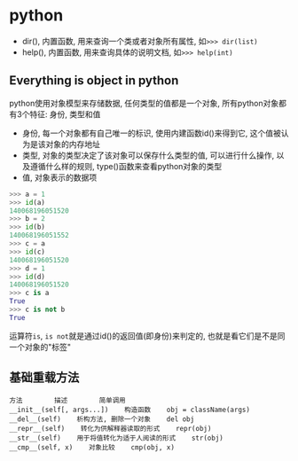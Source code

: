 # python

+ dir(), 内置函数, 用来查询一个类或者对象所有属性, 如`>>> dir(list)`
+ help(), 内置函数, 用来查询具体的说明文档, 如`>>> help(int)`

## Everything is object in python

python使用对象模型来存储数据, 任何类型的值都是一个对象, 所有python对象都有3个特征: 身份, 类型和值

+ 身份, 每一个对象都有自己唯一的标识, 使用内建函数id()来得到它, 这个值被认为是该对象的内存地址
+ 类型, 对象的类型决定了该对象可以保存什么类型的值, 可以进行什么操作, 以及遵循什么样的规则, type()函数来查看python对象的类型
+ 值, 对象表示的数据项

```python
>>> a = 1
>>> id(a)
140068196051520
>>> b = 2
>>> id(b)
140068196051552
>>> c = a
>>> id(c)
140068196051520
>>> d = 1
>>> id(d)
140068196051520
>>> c is a
True
>>> c is not b
True
```
运算符`is`, `is not`就是通过id()的返回值(即身份)来判定的, 也就是看它们是不是同一个对象的"标签"

## 基础重载方法

```
方法        描述        简单调用
__init__(self[, args...])    构造函数    obj = className(args)
__del__(self)    析构方法, 删除一个对象    del obj
__repr__(self)    转化为供解释器读取的形式    repr(obj)
__str__(self)    用于将值转化为适于人阅读的形式    str(obj)
__cmp__(self, x)    对象比较    cmp(obj, x)
```
